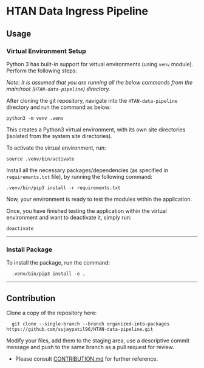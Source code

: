 # HTAN Data Ingress Pipeline

## Usage

### Virtual Environment Setup

Python 3 has built-in support for virtual environments (using `venv` module). Perform the following steps:

_Note: It is assumed that you are running all the below commands from the main/root (`HTAN-data-pipeline`) directory._

After cloning the git repository, navigate into the `HTAN-data-pipeline` directory and run the command as below:

    python3 -m venv .venv

This creates a Python3 virtual environment, with its own site directories (isolated from the system site directories).

To activate the virtual environment, run:

    source .venv/bin/activate

Install all the necessary packages/dependencies (as specified in `requirements.txt` file), by running the following command:

    .venv/bin/pip3 install -r requirements.txt

Now, your environment is ready to test the modules within the application.

Once, you have finished testing the application within the virtual environment and want to deactivate it, simply run:

    deactivate

----

### Install Package

To install the package, run the command:

      .venv/bin/pip3 install -e .

----

## Contribution

Clone a copy of the repository here:
      
      git clone --single-branch --branch organized-into-packages https://github.com/sujaypatil96/HTAN-data-pipeline.git

Modify your files, add them to the staging area, use a descriptive commit message and push to the same branch as a pull request for review.

* Please consult [CONTRIBUTION.md](https://github.com/sujaypatil96/HTAN-data-pipeline/blob/organized-into-packages/CONTRIBUTION.md) for further reference.
